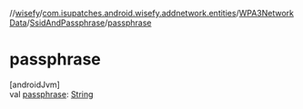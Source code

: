 //[wisefy](../../../../index.md)/[com.isupatches.android.wisefy.addnetwork.entities](../../index.md)/[WPA3NetworkData](../index.md)/[SsidAndPassphrase](index.md)/[passphrase](passphrase.md)

# passphrase

[androidJvm]\
val [passphrase](passphrase.md): [String](https://kotlinlang.org/api/latest/jvm/stdlib/kotlin/-string/index.html)
